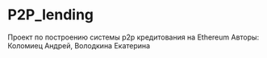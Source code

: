 # P2P_lending
Проект по построению системы p2p кредитования на Ethereum
Авторы: Коломиец Андрей, Володкина Екатерина